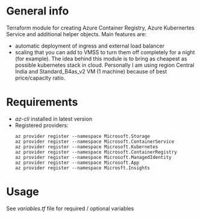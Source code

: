 # General info

Terraform module for creating Azure Container Registry, Azure Kubernertes Service and additional helper objects. Main features are: 
* automatic deployment of ingress and external load balancer
* scaling that you can add to VMSS to turn them off completely for a night (for example).
The idea behind this module is to bring as cheapest as possible kubernetes stack in cloud.
Personally I am using region Central India and Standard_B4as_v2 VM (1 machine) because of best price/capacity ratio.

# Requirements

* *az-cli* installed in latest version
* Registered providers:
  ```
  az provider register --namespace Microsoft.Storage
  az provider register --namespace Microsoft.ContainerService
  az provider register --namespace Microsoft.Kubernetes
  az provider register --namespace Microsoft.ContainerRegistry
  az provider register --namespace Microsoft.ManagedIdentity
  az provider register --namespace Microsoft.App
  az provider register --namespace Microsft.Insights
  ```

# Usage

See *variables.tf* file for required / optional variables
